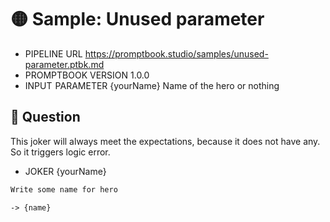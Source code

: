 # 🟡 Sample: Unused parameter

-   PIPELINE URL https://promptbook.studio/samples/unused-parameter.ptbk.md
-   PROMPTBOOK VERSION 1.0.0
-   INPUT  PARAMETER {yourName} Name of the hero or nothing
<!-- Note: Missing declaration of OUTPUT parameter -->

## 💬 Question

This joker will always meet the expectations, because it does not have any.
So it triggers logic error.

-   JOKER {yourName}

```markdown
Write some name for hero
```

`-> {name}`
